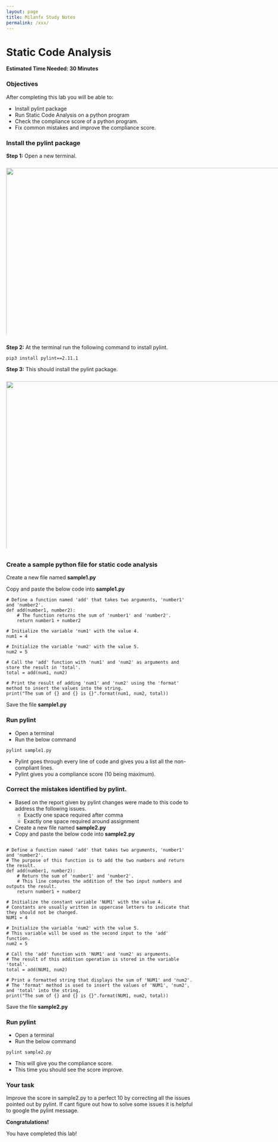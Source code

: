 ```yaml
---
layout: page
title: Milanfx Study Notes
permalink: /xxx/
---
```




# Static Code Analysis

**Estimated Time Needed: 30 Minutes**

### Objectives

After completing this lab you will be able to:

- Install pylint package
- Run Static Code Analysis on a python program
- Check the compliance score of a python program.
- Fix common mistakes and improve the compliance score.

### Install the pylint package

**Step 1:** Open a new terminal.

<div align="center"><div style="display: inline-grid; border: 3px solid var(--word); margin:10px 0px;"><img src="https://cf-courses-data.s3.us.cloud-object-storage.appdomain.cloud/IBMDeveloperSkillsNetwork-PY0222EN-SkillsNetwork/labs/module_1/images/new-terminal.png" style="width:800px; max-height:450px; object-fit:contain;"></div></div>

**Step 2:** At the terminal run the following command to install pylint.

```
pip3 install pylint==2.11.1
```

**Step 3:** This should install the pylint package.
<div align="center"><div style="display: inline-grid; border: 3px solid var(--word); margin:10px 0px;"><img src="https://cf-courses-data.s3.us.cloud-object-storage.appdomain.cloud/IBMDeveloperSkillsNetwork-PY0222EN-SkillsNetwork/labs/module_1/images/pylint_pip.png" style="width:800px; max-height:450px; object-fit:contain;"></div></div>

### Create a sample python file for static code analysis

Create a new file named **sample1.py**

Copy and paste the below code into **sample1.py**

```
# Define a function named 'add' that takes two arguments, 'number1' and 'number2'.
def add(number1, number2):
    # The function returns the sum of 'number1' and 'number2'.
    return number1 + number2

# Initialize the variable 'num1' with the value 4.
num1 = 4

# Initialize the variable 'num2' with the value 5.
num2 = 5

# Call the 'add' function with 'num1' and 'num2' as arguments and store the result in 'total'.
total = add(num1, num2)

# Print the result of adding 'num1' and 'num2' using the 'format' method to insert the values into the string.
print("The sum of {} and {} is {}".format(num1, num2, total))

```

Save the file **sample1.py**

### Run pylint

- Open a terminal
- Run the below command

```
pylint sample1.py
```

- Pylint goes through every line of code and gives you a list all the non-compliant lines.
- Pylint gives you a compliance score (10 being maximum).

### Correct the mistakes identified by pylint.

- Based on the report given by pylint changes were made to this code to address the following issues.
    * Exactly one space required after comma
    * Exactly one space required around assignment
- Create a new file named **sample2.py**
- Copy and paste the below code into **sample2.py**

```

# Define a function named 'add' that takes two arguments, 'number1' and 'number2'.
# The purpose of this function is to add the two numbers and return the result.
def add(number1, number2):
    # Return the sum of 'number1' and 'number2'.
    # This line computes the addition of the two input numbers and outputs the result.
    return number1 + number2

# Initialize the constant variable 'NUM1' with the value 4.
# Constants are usually written in uppercase letters to indicate that they should not be changed.
NUM1 = 4

# Initialize the variable 'num2' with the value 5.
# This variable will be used as the second input to the 'add' function.
num2 = 5

# Call the 'add' function with 'NUM1' and 'num2' as arguments.
# The result of this addition operation is stored in the variable 'total'.
total = add(NUM1, num2)

# Print a formatted string that displays the sum of 'NUM1' and 'num2'.
# The 'format' method is used to insert the values of 'NUM1', 'num2', and 'total' into the string.
print("The sum of {} and {} is {}".format(NUM1, num2, total))

```

Save the file **sample2.py**

### Run pylint

- Open a terminal
- Run the below command

```
pylint sample2.py
```
- This will give you the compliance score.
- This time you should see the score improve.

### Your task

Improve the score in sample2.py to a perfect 10 by correcting all the issues pointed out by pylint. If cant figure out how to solve some issues it is helpful to google the pylint message.

**Congratulations!**

You have completed this lab!



